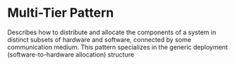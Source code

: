 # Multi-Tier Pattern
Describes how to distribute and allocate the components of a system in distinct subsets of hardware and software, connected by some communication medium. This pattern specializes in the generic deployment (software-to-hardware allocation) structure
